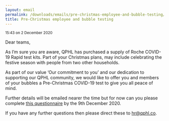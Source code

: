 ```yaml
---
layout: email
permalink: /downloads/emails/pre-christmas-employee-and-bubble-testing/
title: Pre-Christmas employee and bubble testing
---
```


<small>15:43 on 2 December 2020</small>

Dear teams,

As I’m sure you are aware, QPHL has purchased a supply of Roche COVID-19 Rapid test kits.  Part of your Christmas plans, may include celebrating the festive season with people from two other households.

As part of our value ‘Our commitment to you’ and our dedication to supporting our QPHL community, we would like to offer you and members of your bubbles a Pre-Christmas COVID-19 test to give you all peace of mind.

Further details will be emailed nearer the time but for now can you please complete [this questionnaire](https://forms.office.com/Pages/ResponsePage.aspx?id=R77BsNirjESm4LHvZaFuruQo8dorEflGmIVFuETxR15UN09SRVlJTkZPQjRQR1pCRkpLOTNFTTVFQy4u) by the 9th December 2020.

If you have any further questions then please direct these to [hr@qphl.co](mailto:hr@qphl.co).
